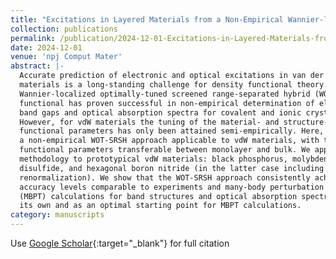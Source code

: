 ```yaml
---
title: "Excitations in Layered Materials from a Non-Empirical Wannier-localized Optimally-Tuned Screened Range-Separated Hybrid Functional"
collection: publications
permalink: /publication/2024-12-01-Excitations-in-Layered-Materials-from-a-Non-Empirical-Wannier-localized-Optimally-Tuned-Screened-Range-Separated-Hybrid-Functional
date: 2024-12-01
venue: 'npj Comput Mater'
abstract: |-
  Accurate prediction of electronic and optical excitations in van der Waals (vdW)
  materials is a long-standing challenge for density functional theory. The recent
  Wannier-localized optimally-tuned screened range-separated hybrid (WOT-SRSH)
  functional has proven successful in non-empirical determination of electronic
  band gaps and optical absorption spectra for covalent and ionic crystals.
  However, for vdW materials the tuning of the material- and structure-dependent
  functional parameters has only been attained semi-empirically. Here, we present
  a non-empirical WOT-SRSH approach applicable to vdW materials, with the optimal
  functional parameters transferable between monolayer and bulk. We apply this
  methodology to prototypical vdW materials: black phosphorus, molybdenum
  disulfide, and hexagonal boron nitride (in the latter case including zero-point
  renormalization). We show that the WOT-SRSH approach consistently achieves
  accuracy levels comparable to experiments and many-body perturbation theory
  (MBPT) calculations for band structures and optical absorption spectra, both on
  its own and as an optimal starting point for MBPT calculations.
category: manuscripts
---
```

Use [Google Scholar](https://scholar.google.com/scholar?q=Excitations+in+Layered+Materials+from+a+Non+Empirical+Wannier+localized+Optimally+Tuned+Screened+Range+Separated+Hybrid+Functional){:target="_blank"} for full citation